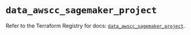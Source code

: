 # `data_awscc_sagemaker_project`

Refer to the Terraform Registry for docs: [`data_awscc_sagemaker_project`](https://registry.terraform.io/providers/hashicorp/awscc/0.70.0/docs/data-sources/sagemaker_project).
